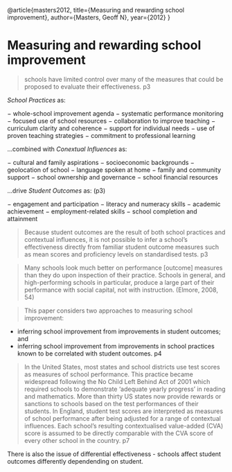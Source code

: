 @article{masters2012,
  title={Measuring and rewarding school improvement},
  author={Masters, Geoff N},
  year={2012}
}

# Measuring and rewarding school improvement

> schools have limited control over many of the measures that could be proposed to evaluate their effectiveness. p3

*School Practices* as:

  − whole-school improvement agenda
  − systematic performance monitoring
  − focused use of school resources
  − collaboration to improve teaching
  − curriculum clarity and coherence
  − support for individual needs
  − use of proven teaching strategies
  − commitment to professional learning

...combined with *Conextual Influences* as:

  − cultural and family aspirations
  − socioeconomic backgrounds
  − geolocation of school
  − language spoken at home
  − family and community support
  − school ownership and governance 
  − school financial resources

...drive *Student Outcomes* as: (p3)

  − engagement and participation
  − literacy and numeracy skills
  − academic achievement
  − employment-related skills
  − school completion and attainment

> Because student outcomes are the result of both school practices and contextual influences, it is not possible to infer a school’s effectiveness directly from familiar student outcome measures such as mean scores and proficiency levels on standardised tests. p3

> Many schools look much better on performance [outcome] measures than they do upon inspection of their practice. Schools in general, and high-performing schools in particular, produce a large part of their performance with social capital, not with instruction. (Elmore, 2008, 54)

> This paper considers two approaches to measuring school improvement:
 - inferring school improvement from improvements in student outcomes; and
 - inferring school improvement from improvements in school practices known to be correlated with student outcomes. p4

 > In the United States, most states and school districts use test scores as measures of school performance. This practice became widespread following the No Child Left Behind Act of 2001 which required schools to demonstrate ‘adequate yearly progress’ in reading and mathematics. More than thirty US states now provide rewards or sanctions to schools based on the test performances of their students. In England, student test scores are interpreted as measures of school performance after being adjusted for a range of contextual influences. Each school’s resulting contextualised value-added (CVA) score is assumed to be directly comparable with the CVA score of every other school in the country. p7

 There is also the issue of differential effectiveness - schools affect student outcomes differently dependending on student.